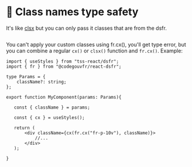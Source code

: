 # 🦺 Class names type safety

It's like [clsx](https://www.npmjs.com/package/clsx) but you can only pass it classes that are from the dsfr. &#x20;

<figure><img src=".gitbook/assets/frcx.gif" alt=""><figcaption></figcaption></figure>

You can't apply your custom classes using fr.cx(), you'll get type error, but you can combine a regular `cx()` or `clsx()` function and `fr.cx()`. Example: &#x20;

```tsx
import { useStyles } from "tss-react/dsfr";
import { fr } from "@codegouvfr/react-dsfr";  

type Params = {
    className?: string;
};

export function MyComponent(params: Params){

   const { className } = params;  
   
   const { cx } = useStyles();
   
   return (
       <div className={cx(fr.cx("fr-p-10v"), className)}>
           //...
       </div>
   );

}
```
